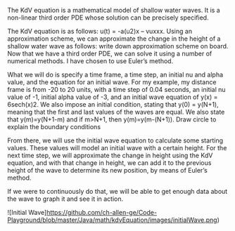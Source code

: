  The KdV equation is a mathematical model of shallow water waves. It is a non-linear third order PDE whose solution can be precisely specified.  
 
 The KdV equation is as follows: u(t) = -a(u2)x – vuxxx. Using an approximation scheme, we can approximate the change in the height of a shallow water wave as follows: write down approximation scheme on board. Now that we have a third order PDE, we can solve it using a number of numerical methods. I have chosen to use Euler’s method. 
 
 What we will do is specify a time frame, a time step, an initial nu and alpha value, and the equation for an initial wave. For my example, my distance frame is from -20 to 20 units, with a time step of 0.04 seconds, an initial nu value of -1, initial alpha value of -3, and an initial wave equation of y(x) = 6sech(x)2. We also impose an initial condition, stating that y(0) = y(N+1), meaning that the first and last values of the waves are equal. We also state that y(m)=y(N+1-m) and if m>N+1, then y(m)=y(m-(N+1)). Draw circle to explain the boundary conditions 
 
 From there, we will use the initial wave equation to calculate some starting values. These values will model an initial wave with a certain height. For the next time step, we will approximate the change in height using the KdV equation, and with that change in height, we can add it to the previous height of the wave to determine its new position, by means of Euler’s method.  
 
 If we were to continuously do that, we will be able to get enough data about the wave to graph it and see it in action.

 ![Initial Wave]https://github.com/ch-allen-ge/Code-Playground/blob/master/Java/math/kdvEquation/images/initialWave.png)